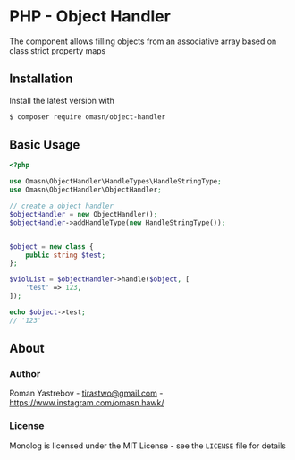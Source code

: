 # PHP - Object Handler

The component allows filling objects from an associative array
based on class strict property maps

## Installation

Install the latest version with

```bash
$ composer require omasn/object-handler
```

## Basic Usage

```php
<?php

use Omasn\ObjectHandler\HandleTypes\HandleStringType;
use Omasn\ObjectHandler\ObjectHandler;

// create a object handler
$objectHandler = new ObjectHandler();
$objectHandler->addHandleType(new HandleStringType());


$object = new class {
    public string $test;
};

$violList = $objectHandler->handle($object, [
    'test' => 123,
]);

echo $object->test;
// '123'
```

## About

### Author

Roman Yastrebov - <tirastwo@gmail.com> - <https://www.instagram.com/omasn.hawk/>

### License

Monolog is licensed under the MIT License - see the `LICENSE` file for details
